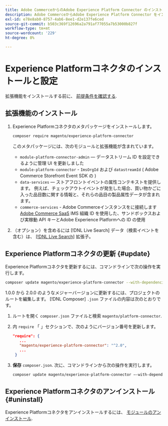 ```yaml
---
title: Adobe CommerceからのAdobe Experience Platform Connector のインストールと設定
description: Adobe CommerceからAdobe Experience Platform Connector をインストール、設定、更新およびアンインストールする方法について説明します。
exl-id: e78e8ab0-8757-4ab6-8ee1-d2e137fe6ced
source-git-commit: b503c369f12696a2a791af77055a7b53000b827f
workflow-type: tm+mt
source-wordcount: '229'
ht-degree: 0%

---
```


# Experience Platformコネクタのインストールと設定

拡張機能をインストールする前に、 [前提条件を確認する](overview.md#prereqs).

## 拡張機能のインストール

1. Experience Platformコネクタのメタパッケージをインストールします。

   ```bash
   composer require magento/experience-platform-connector
   ```

   このメタパッケージには、次のモジュールと拡張機能が含まれています。

   * `module-platform-connector-admin`  — データストリーム ID を設定できるように管理 UI を更新しました
   * `module-platform-connector` - `ImsOrgId` および `datastreamId` ( Adobe Commerce Storefront Event SDK の )
   * `data-services`  — ストアフロントイベントの属性コンテキストを提供します。 例えば、チェックアウトイベントが発生した場合、買い物かごに入った品目数に関する情報と、それらの品目の製品属性データが含まれます。
   * `commerce-services` - Adobe Commerceインスタンスをに接続します [Adobe Commerce SaaS](../landing/saas.md) IMS 組織 ID を使用した、サンドボックスおよび実稼動 API キーとAdobe Experience Platformへの ID の使用

1. （オプション）を含めるには [!DNL Live Search] データ（検索イベントを含む）は、 [[!DNL Live Search]](../live-search/install.md) 拡張子。

## Experience Platformコネクタの更新 {#update}

Experience Platformコネクタを更新するには、コマンドラインで次の操作を実行します。

```bash
composer update magento/experience-platform-connector --with-dependencies
```

1.0.0 から 2.0.0 のようなメジャーバージョンに更新するには、プロジェクトのルートを編集します。 [!DNL Composer] `.json` ファイルの内容は次のとおりです。

1. ルートを開く `composer.json` ファイルと検索 `magento/platform-connector`.

1. 内 `require` 「 」セクションで、次のようにバージョン番号を更新します。

   ```json
   "require": {
      ...
      "magento/experience-platform-connector": "^2.0",
      ...
    }
   ```

1. **保存** `composer.json`. 次に、コマンドラインから次の操作を実行します。

   ```bash
   composer update magento/experience-platform-connector –-with-dependencies
   ```

## Experience Platformコネクタのアンインストール {#uninstall}

Experience Platformコネクタをアンインストールするには、 [モジュールのアンインストール](https://devdocs.magento.com/guides/v2.4/install-gde/install/cli/install-cli-uninstall-mods.html).
